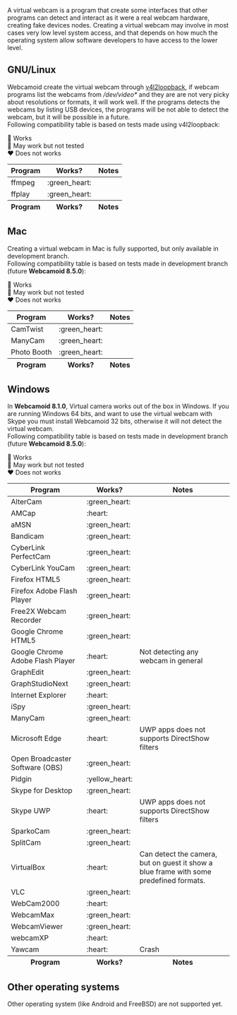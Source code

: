 A virtual webcam is a program that create some interfaces that other programs can detect and interact as it were a real webcam hardware, creating fake devices nodes. Creating a virtual webcam may involve in most cases very low level system access, and that depends on how much the operating system allow software developers to have access to the lower level.  

## GNU/Linux ##

Webcamoid create the virtual webcam through [v4l2loopback](https://github.com/umlaeute/v4l2loopback), if webcam programs list the webcams from _/dev/video*_ and they are are not very picky about resolutions or formats, it will work well. If the programs detects the webcams by listing USB devices, the programs will be not able to detect the webcam, but it will be possible in a future.  
Following compatibility table is based on tests made using v4l2loopback:

:green_heart: Works  
:yellow_heart: May work but not tested  
:heart: Does not works

<table>
    <thead>
        <tr><th>Program</th><th>Works?</th><th>Notes</th></tr>
    </thead>
    <tbody>
        <tr><td>ffmpeg</td><td>:green_heart:</td><td></td></tr>
        <tr><td>ffplay</td><td>:green_heart:</td><td></td></tr>
    </tbody>
    <tfoot>
        <tr><th>Program</th><th>Works?</th><th>Notes</th></tr>
    </tfoot>
</table>

## Mac ##

Creating a virtual webcam in Mac is fully supported, but only available in development branch.  
Following compatibility table is based on tests made in development branch (future **Webcamoid 8.5.0**):

:green_heart: Works  
:yellow_heart: May work but not tested  
:heart: Does not works

<table>
    <thead>
        <tr><th>Program</th><th>Works?</th><th>Notes</th></tr>
    </thead>
    <tbody>
        <tr><td>CamTwist</td><td>:green_heart:</td><td></td></tr>
        <tr><td>ManyCam</td><td>:green_heart:</td><td></td></tr>
        <tr><td>Photo Booth</td><td>:green_heart:</td><td></td></tr>
    </tbody>
    <tfoot>
        <tr><th>Program</th><th>Works?</th><th>Notes</th></tr>
    </tfoot>
</table>

## Windows ##

In **Webcamoid 8.1.0**, Virtual camera works out of the box in Windows. If you are running Windows 64 bits, and want to use the virtual webcam with Skype you must install Webcamoid 32 bits, otherwise it will not detect the virtual webcam.  
Following compatibility table is based on tests made in development branch (future **Webcamoid 8.5.0**):

:green_heart: Works  
:yellow_heart: May work but not tested  
:heart: Does not works

<table>
    <thead>
        <tr><th>Program</th><th>Works?</th><th>Notes</th></tr>
    </thead>
    <tbody>
        <tr><td>AlterCam</td><td>:green_heart:</td><td></td></tr>
        <tr><td>AMCap</td><td>:heart:</td><td></td></tr>
        <tr><td>aMSN</td><td>:green_heart:</td><td></td></tr>
        <tr><td>Bandicam</td><td>:green_heart:</td><td></td></tr>
        <tr><td>CyberLink PerfectCam</td><td>:green_heart:</td><td></td></tr>
        <tr><td>CyberLink YouCam</td><td>:green_heart:</td><td></td></tr>
        <tr><td>Firefox HTML5</td><td>:green_heart:</td><td></td></tr>
        <tr><td>Firefox Adobe Flash Player</td><td>:green_heart:</td><td></td></tr>
        <tr><td>Free2X Webcam Recorder</td><td>:green_heart:</td><td></td></tr>
        <tr><td>Google Chrome HTML5</td><td>:green_heart:</td><td></td></tr>
        <tr><td>Google Chrome Adobe Flash Player</td><td>:heart:</td><td>Not detecting any webcam in general</td></tr>
        <tr><td>GraphEdit</td><td>:green_heart:</td><td></td></tr>
        <tr><td>GraphStudioNext</td><td>:green_heart:</td><td></td></tr>
        <tr><td>Internet Explorer</td><td>:heart:</td><td></td></tr>
        <tr><td>iSpy</td><td>:green_heart:</td><td></td></tr>
        <tr><td>ManyCam</td><td>:green_heart:</td><td></td></tr>
        <tr><td>Microsoft Edge</td><td>:heart:</td><td>UWP apps does not supports DirectShow filters</td></tr>
        <tr><td>Open Broadcaster Software (OBS)</td><td>:green_heart:</td><td></td></tr>
        <tr><td>Pidgin</td><td>:yellow_heart:</td><td></td></tr>
        <tr><td>Skype for Desktop</td><td>:green_heart:</td><td></td></tr>
        <tr><td>Skype UWP</td><td>:heart:</td><td>UWP apps does not supports DirectShow filters</td></tr>
        <tr><td>SparkoCam</td><td>:green_heart:</td><td></td></tr>
        <tr><td>SplitCam</td><td>:green_heart:</td><td></td></tr>
        <tr><td>VirtualBox</td><td>:heart:</td><td>Can detect the camera, but on guest it show a blue frame with some predefined formats.</td></tr>
        <tr><td>VLC</td><td>:green_heart:</td><td></td></tr>
        <tr><td>WebCam2000</td><td>:heart:</td><td></td></tr>
        <tr><td>WebcamMax</td><td>:green_heart:</td><td></td></tr>
        <tr><td>WebcamViewer</td><td>:green_heart:</td><td></td></tr>
        <tr><td>webcamXP</td><td>:heart:</td><td></td></tr>
        <tr><td>Yawcam</td><td>:heart:</td><td>Crash</td></tr>
    </tbody>
    <tfoot>
        <tr><th>Program</th><th>Works?</th><th>Notes</th></tr>
    </tfoot>
</table>

## Other operating systems ##

Other operating system (like Android and FreeBSD) are not supported yet.

